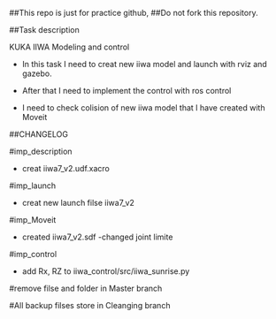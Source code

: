 ##This repo is just for practice github, ##Do not fork this repository.


##Task description

KUKA IIWA Modeling  and control 

- In this task I need to creat new iiwa model and launch with rviz and gazebo.

- After that I need to implement the control with ros control
 
- I need to check colision of new iiwa model that I have created with Moveit 


##CHANGELOG

#imp_description
 
- creat iiwa7_v2.udf.xacro

#imp_launch

- creat new launch filse iiwa7_v2

#imp_Moveit

- created iiwa7_v2.sdf
-changed joint limite

#imp_control

- add Rx, RZ to iiwa_control/src/iiwa_sunrise.py 

#remove filse and folder in Master branch 

#All backup filses store in Cleanging branch








